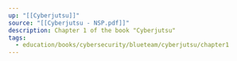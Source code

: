 ```yaml
---
up: "[[Cyberjutsu]]"
source: "[[Cyberjutsu - NSP.pdf]]"
description: Chapter 1 of the book "Cyberjutsu"
tags:
  - education/books/cybersecurity/blueteam/cyberjutsu/chapter1
---
```

